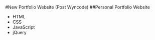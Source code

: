 #New Portfolio Website (Post Wyncode)
##Personal Portfolio Website
 * HTML  
 * CSS  
 * JavaScript
 * jQuery
